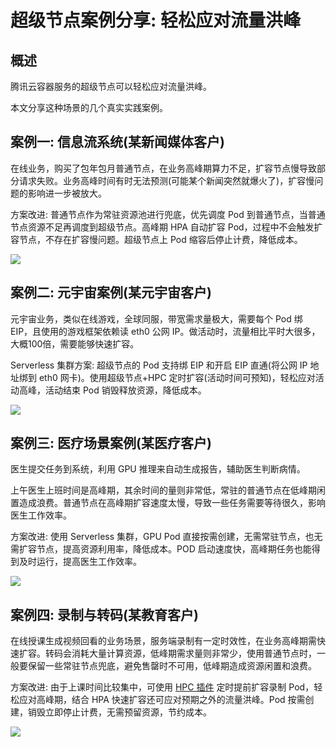 # 超级节点案例分享: 轻松应对流量洪峰

## 概述

腾讯云容器服务的超级节点可以轻松应对流量洪峰。

本文分享这种场景的几个真实实践案例。

## 案例一: 信息流系统(某新闻媒体客户)

在线业务，购买了包年包月普通节点，在业务高峰期算力不足，扩容节点慢导致部分请求失败。业务高峰时间有时无法预测(可能某个新闻突然就爆火了)，扩容慢问题的影响进一步被放大。

方案改进: 普通节点作为常驻资源池进行兜底，优先调度 Pod 到普通节点，当普通节点资源不足再调度到超级节点。高峰期 HPA 自动扩容 Pod，过程中不会触发扩容节点，不存在扩容慢问题。超级节点上 Pod 缩容后停止计费，降低成本。

![](https://image-host-1251893006.cos.ap-chengdu.myqcloud.com/tke弹eks.png)

## 案例二: 元宇宙案例(某元宇宙客户)

元宇宙业务，类似在线游戏，全球同服，带宽需求量极大，需要每个 Pod 绑 EIP，且使用的游戏框架依赖读 eth0 公网 IP。做活动时，流量相比平时大很多，大概100倍，需要能够快速扩容。

Serverless 集群方案: 超级节点的 Pod 支持绑 EIP 和开启 EIP 直通(将公网 IP 地址绑到 eth0 网卡)。使用超级节点+HPC 定时扩容(活动时间可预知)，轻松应对活动高峰，活动结束 Pod 销毁释放资源，降低成本。

![](https://image-host-1251893006.cos.ap-chengdu.myqcloud.com/超级节点元宇宙案例.png)

## 案例三: 医疗场景案例(某医疗客户)

医生提交任务到系统，利用 GPU 推理来自动生成报告，辅助医生判断病情。

上午医生上班时间是高峰期，其余时间的量则非常低，常驻的普通节点在低峰期闲置造成浪费。普通节点在高峰期扩容速度太慢，导致一些任务需要等待很久，影响医生工作效率。

方案改进: 使用 Serverless 集群，GPU Pod 直接按需创建，无需常驻节点，也无需扩容节点，提高资源利用率，降低成本。POD 启动速度快，高峰期任务也能得到及时运行，提高医生工作效率。

![](https://image-host-1251893006.cos.ap-chengdu.myqcloud.com/超级节点医疗案例.png)

## 案例四: 录制与转码(某教育客户)

在线授课生成视频回看的业务场景，服务端录制有一定时效性，在业务高峰期需快速扩容。转码会消耗大量计算资源，低峰期需求量则非常少，使用普通节点时，一般要保留一些常驻节点兜底，避免售罄时不可用，低峰期造成资源闲置和浪费。

方案改进: 由于上课时间比较集中，可使用 [HPC 插件](https://cloud.tencent.com/document/product/457/56753) 定时提前扩容录制 Pod，轻松应对高峰期，结合 HPA 快速扩容还可应对预期之外的流量洪峰。Pod 按需创建，销毁立即停止计费，无需预留资源，节约成本。

![](https://image-host-1251893006.cos.ap-chengdu.myqcloud.com/录制与转码.png)